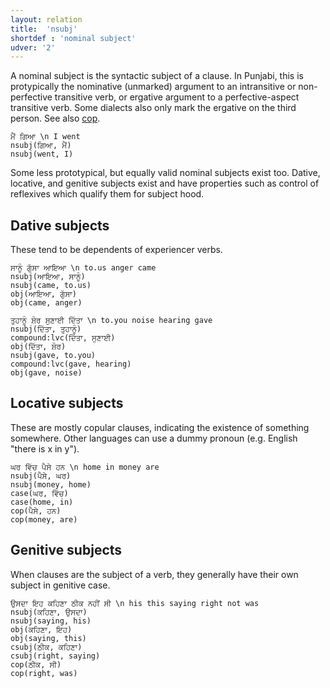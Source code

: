 ```yaml
---
layout: relation
title:  'nsubj'
shortdef : 'nominal subject'
udver: '2'
---
```


A nominal subject is the syntactic subject of a clause. In Punjabi, this is protypically the nominative (unmarked) argument to an intransitive or non-perfective transitive verb, or ergative argument to a perfective-aspect transitive verb. Some dialects also only mark the ergative on the third person. See also [cop]().

~~~ sdparse
ਮੈਂ ਗਿਆ \n I went
nsubj(ਗਿਆ, ਮੈਂ)
nsubj(went, I)
~~~

Some less prototypical, but equally valid nominal subjects exist too. Dative, locative, and genitive subjects exist and have properties such as control of reflexives which qualify them for subject hood.

## Dative subjects

These tend to be dependents of experiencer verbs.

~~~ sdparse
ਸਾਨੂੰ ਗੁੱਸਾ ਆਇਆ \n to.us anger came
nsubj(ਆਇਆ, ਸਾਨੂੰ)
nsubj(came, to.us)
obj(ਆਇਆ, ਗੁੱਸਾ)
obj(came, anger)
~~~

~~~ sdparse
ਤੁਹਾਨੂੰ ਸ਼ੋਰ ਸੁਣਾਈ ਦਿੱਤਾ \n to.you noise hearing gave
nsubj(ਦਿੱਤਾ, ਤੁਹਾਨੂੰ)
compound:lvc(ਦਿੱਤਾ, ਸੁਣਾਈ)
obj(ਦਿੱਤਾ, ਸ਼ੋਰ)
nsubj(gave, to.you)
compound:lvc(gave, hearing)
obj(gave, noise)
~~~

## Locative subjects

These are mostly copular clauses, indicating the existence of something somewhere. Other languages can use a dummy pronoun (e.g. English "there is x in y").

~~~ sdparse
ਘਰ ਵਿੱਚ ਪੈਸੇ ਹਨ \n home in money are
nsubj(ਪੈਸੇ, ਘਰ)
nsubj(money, home)
case(ਘਰ, ਵਿੱਚ)
case(home, in)
cop(ਪੈਸੇ, ਹਨ)
cop(money, are)
~~~

## Genitive subjects

When clauses are the subject of a verb, they generally have their own subject in genitive case.

~~~ sdparse
ਉਸਦਾ ਇਹ ਕਹਿਣਾ ਠੀਕ ਨਹੀਂ ਸੀ \n his this saying right not was
nsubj(ਕਹਿਣਾ, ਉਸਦਾ)
nsubj(saying, his)
obj(ਕਹਿਣਾ, ਇਹ)
obj(saying, this)
csubj(ਠੀਕ, ਕਹਿਣਾ)
csubj(right, saying)
cop(ਠੀਕ, ਸੀ)
cop(right, was)
~~~
<!-- Interlanguage links updated So kvě 14 19:03:52 CEST 2022 -->
